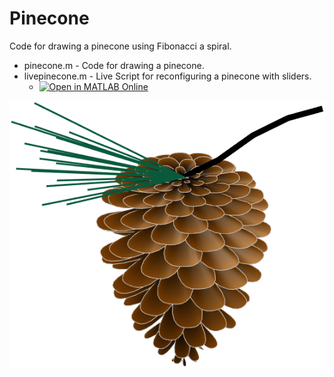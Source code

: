 # Pinecone

Code for drawing a pinecone using Fibonacci a spiral.

- pinecone.m - Code for drawing a pinecone.
- livepinecone.m - Live Script for reconfiguring a pinecone with sliders.
  - [![Open in MATLAB Online](https://www.mathworks.com/images/responsive/global/open-in-matlab-online.svg)](https://matlab.mathworks.com/open/github/v1?repo=zappo2/digital-art-with-matlab&file=pinecone/livepinecone.mlx&focus=true)

![Pinecone](./pinecone.png)


